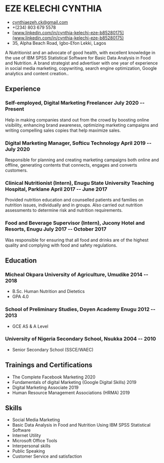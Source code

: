 # EZE KELECHI CYNTHIA

<!-- The unordered list immediately after the h1 will be formatted on a single
line. It is intended to be used for contact details -->
- <cynthiaezeh.ck@gmail.com>
- +(234) 803 679 5578
- [www.linkedin.com/in/cynthia-kelechi-eze-b85280175](www.linkedin.com/in/cynthia-kelechi-eze-b85280175)
- 35, Alpha Beach Road, Igbo-Efon Lekki, Lagos


<!-- The paragraph after the h1 and ul and before the first h2 is optional. It
is intended to be used for a short summary. -->
A Nutritionist and an advocate of good health, with excellent knowledge in the use of IBM SPSS Statistical 
Software for Basic Data Analysis in Food and Nutrition. A brand strategist and advertiser with one year of 
experience in social media marketing, copywriting, search engine optimization, Google analytics and content 
creation..

## Experience

<!-- You have to wrap the "left" and "right" half of these headings in spans by
hand -->
### <span>Self-employed, Digital Marketing Freelancer                      </span> <span>July 2020 -- Present</span>

Help in making companies stand out from the crowd by boosting online visibility, enhancing brand awareness, 
optimizing marketing campaigns and writing compelling sales copies that help maximize sales.

### <span>Digital Marketing Manager, Softicu Technology                   </span> <span>April 2019 -- July 2020</span>

Responsible for planning and creating marketing campaigns both online and offline, generating contents 
that connects, engages and converts customers.
 
### <span>Clinical Nutritionist (Intern), Enugu State University Teaching Hospital, Parklane  </span> <span>April 2017 -- June 2017</span>

Provided nutrition education and counselled patients and families on nutrition issues, individually and in groups. Also carried out 
nutrition assessments to determine risk and nutrition requirements.

### <span>Food and Beverage Supervisor (Intern), Jucony Hotel and Resorts, Enugu              </span> <span>July 2017 -- October 2017</span>

Was responsible for ensuring that all food and drinks are of the highest quality and complying with food and safety regulations.

## Education

### <span>Micheal Okpara University of Agriculture, Umudike                                   </span> <span>2014 -- 2018</span>
 
  - B.Sc. Human Nutrition and Dietetics
  - GPA 4.0

### <span>School of Preliminary Studies, Doyen Academy Enugu                                  </span> <span>2012 -- 2013</span>

  - GCE AS & A Level
  
### <span> University of Nigeria Secondary School, Nsukka                                     </span> <span>2004 -- 2010</span>

  - Senior Secondary School (SSCE/WAEC)
 
## Trainings and Certifications

 - The Complete Facebook Marketing                                                            </span> <span>2020</span>
 - Fundamentals of digital Marketing (Google Digital Skills)                                  </span> <span>2019</span>
 - Digital Marketing Associate                                                                </span> <span>2019</span>
 - Human Resource Management Associations (HRMA)                                              </span> <span>2019</span>

## Skills

- Social Media Marketing
- Basic Data Analysis in Food and Nutrition Using IBM SPSS Statistical Software
- Internet Utility
- Microsoft Office Tools
- Interpersonal skills
- Public Speaking
- Customer Service and satisfaction



